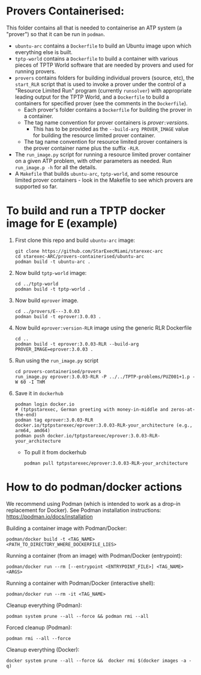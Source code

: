 # Provers Containerised:

This folder contains all that is needed to containerise an ATP system (a "prover") so that 
it can be run in `podman`.
- `ubuntu-arc` contains a `Dockerfile` to build an Ubuntu image upon which everything else
  is built.
- `tptp-world` contains a `Dockerfile` to build a container with various pieces of TPTP World
  software that are needed by provers and used for running provers.
- `provers` contains folders for building individual provers (source, etc), the `start_RLR`
  script that is used to invoke a prover under the control of a "Resource Limited Run"
  program (currently `runsolver`) with appropriate leading output for the TPTP World, and
  a `Dockerfile` to build a containers for specified prover (see the comments in the `Dockerfile`).
  * Each prover's folder contains a `Dockerfile` for building the prover in a container.
  * The tag name convention for prover containers is *prover*`:`*version*s.
    - This has to be provided as the `--build-arg PROVER_IMAGE` value for building the resource
      limited prover container.
  * The tag name convention for resource limited prover containers is the prover container
    name plus the suffix `-RLR`.
- The `run_image.py` script for running a resource limited prover container on a given ATP
  problem, with other parameters as needed. Run `run_image.p -h` for all the details.
- A `Makefile` that builds `ubuntu-arc`, `tptp-world`, and some resource limited prover
  containers - look in the Makefile to see which provers are supported so far.

# To build and run a TPTP docker image for E (example)

1. First clone this repo and build `ubuntu-arc` image:
    ```shell
    git clone https://github.com/StarExecMiami/starexec-arc
    cd starexec-ARC/provers-containerised/ubuntu-arc
    podman build -t ubuntu-arc .
    ```
2. Now build `tptp-world` image:
    ```shell
    cd ../tptp-world
    podman build -t tptp-world .
    ```
3. Now build `eprover` image. 
    ```shell
    cd ../provers/E---3.0.03 
    podman build -t eprover:3.0.03 .
    ```
4. Now build `eprover:version-RLR` image using the generic RLR Dockerfile
    ```shell
    cd ..
    podman build -t eprover:3.0.03-RLR --build-arg PROVER_IMAGE=eprover:3.0.03 .
    ```
5. Run using the `run_image.py` script
   ```shell
   cd provers-containerised/provers
   run_image.py eprover:3.0.03-RLR -P ../../TPTP-problems/PUZ001+1.p -W 60 -I THM
   ```
6. Save it in `dockerhub`
   ```shell
   podman login docker.io 
   # (tptpstarexec, German greeting with money-in-middle and zeros-at-the-end)
   podman tag eprover:3.0.03-RLR docker.io/tptpstarexec/eprover:3.0.03-RLR-your_architecture (e.g., arm64, amd64)
   podman push docker.io/tptpstarexec/eprover:3.0.03-RLR-your_architecture
   ```
   - To pull it from dockerhub
     ```shell
     podman pull tptpstarexec/eprover:3.0.03-RLR-your_architecture
     ```
# How to do podman/docker actions

We recommend using Podman (which is intended to work as a drop-in replacement for Docker).
See Podman installation instructions: https://podman.io/docs/installation

Building a container image with Podman/Docker:
```shell
podman/docker build -t <TAG_NAME> <PATH_TO_DIRECTORY_WHERE_DOCKERFILE_LIES>
```
Running a container (from an image) with Podman/Docker (entrypoint):
```shell
podman/docker run --rm [--entrypoint <ENTRYPOINT_FILE>] <TAG_NAME> <ARGS>
```
Running a container with Podman/Docker (interactive shell):
```shell
podman/docker run --rm -it <TAG_NAME>
```
Cleanup everything (Podman):
```shell
podman system prune --all --force && podman rmi --all
```
Forced cleanup (Podman):
```shell
podman rmi --all --force
```
Cleanup everything (Docker):
```shell
docker system prune --all --force &&  docker rmi $(docker images -a -q)
```

